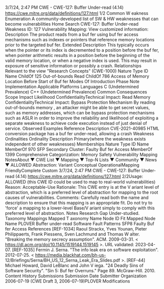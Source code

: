3/7/24, 2:47 PM CWE - CWE-127: Buﬀer Under-read (4.14)
https://cwe.mitre.org/data/deﬁnitions/127.html 1/2
Common W eakness Enumeration
A community-developed list of SW & HW weaknesses that can become
vulnerabilities
Home Search
CWE-127: Buffer Under-read
Weakness ID: 127
Vulnerability Mapping: 
View customized information:
 Description
The product reads from a buf fer using buf fer access mechanisms such as indexes or pointers that reference memory locations prior to
the targeted buf fer.
 Extended Description
This typically occurs when the pointer or its index is decremented to a position before the buf fer, when pointer arithmetic results in a
position before the beginning of the valid memory location, or when a negative index is used. This may result in exposure of sensitive
information or possibly a crash.
 Relationships
 Relevant to the view "Research Concepts" (CWE-1000)
Nature Type ID Name
ChildOf 125 Out-of-bounds Read
ChildOf 786 Access of Memory Location Before Start of Buf fer
 Modes Of Introduction
Phase Note
Implementation
 Applicable Platforms
Languages
C (Undetermined Prevalence)
C++ (Undetermined Prevalence)
 Common Consequences
Scope Impact Likelihood
ConfidentialityTechnical Impact: Read Memory
ConfidentialityTechnical Impact: Bypass Protection Mechanism
By reading out-of-bounds memory , an attacker might be able to get secret values, such as memory
addresses, which can be bypass protection mechanisms such as ASLR in order to improve the
reliability and likelihood of exploiting a separate weakness to achieve code execution instead of just
denial of service.
 Observed Examples
Reference Description
CVE-2021-40985 HTML conversion package has a buf fer under-read, allowing a crash
 Weakness Ordinalities
Ordinality Description
Primary(where the weakness exists independent of other weaknesses)
 Memberships
Nature Type ID Name
MemberOf 970 SFP Secondary Cluster: Faulty Buf fer Access
MemberOf 1399 Comprehensive Categorization: Memory Safety
 Vulnerability Mapping NotesAbout ▼ CWE List ▼ Mapping ▼ Top-N Lists ▼ Community ▼ News ▼
ALLOWED
Abstraction: Variant
Conceptual OperationalMapping
FriendlyComplete Custom
3/7/24, 2:47 PM CWE - CWE-127: Buﬀer Under-read (4.14)
https://cwe.mitre.org/data/deﬁnitions/127.html 2/2Usage: ALLOWED (this CWE ID could be used to map to real-world vulnerabilities)
Reason: Acceptable-Use
Rationale:
This CWE entry is at the V ariant level of abstraction, which is a preferred level of abstraction for mapping to the root causes of
vulnerabilities.
Comments:
Carefully read both the name and description to ensure that this mapping is an appropriate fit. Do not try to 'force' a mapping to a
lower-level Base/V ariant simply to comply with this preferred level of abstraction.
 Notes
Research Gap
Under-studied.
 Taxonomy Mappings
Mapped T axonomy Name Node ID Fit Mapped Node Name
PLOVER Buffer under-read
Software Fault Patterns SFP8 Faulty Buf fer Access
 References
[REF-1034] Raoul Strackx, Yves Younan, Pieter Philippaerts, Frank Piessens, Sven Lachmund and Thomas W alter. "Breaking the
memory secrecy assumption". ACM. 2009-03-31. < https://dl.acm.org/doi/10.1145/1519144.1519145 >. URL validated: 2023-04-
07.
[REF-1035] Fermin J. Serna. "The info leak era on software exploitation". 2012-07-25. < https://media.blackhat.com/bh-us-
12/Briefings/Serna/BH\_US\_12\_Serna\_Leak\_Era\_Slides.pdf >.
[REF-44] Michael Howard, David LeBlanc and John V iega. "24 Deadly Sins of Software Security". "Sin 5: Buf fer Overruns." Page
89. McGraw-Hill. 2010.
 Content History
 Submissions
Submission Date Submitter Organization
2006-07-19
(CWE Draft 3, 2006-07-19)PLOVER
 Modifications